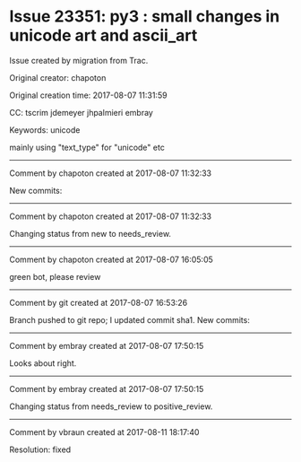 # Issue 23351: py3 : small changes in unicode art and ascii_art

Issue created by migration from Trac.

Original creator: chapoton

Original creation time: 2017-08-07 11:31:59

CC:  tscrim jdemeyer jhpalmieri embray

Keywords: unicode

mainly using "text_type" for "unicode" etc


---

Comment by chapoton created at 2017-08-07 11:32:33

New commits:


---

Comment by chapoton created at 2017-08-07 11:32:33

Changing status from new to needs_review.


---

Comment by chapoton created at 2017-08-07 16:05:05

green bot, please review


---

Comment by git created at 2017-08-07 16:53:26

Branch pushed to git repo; I updated commit sha1. New commits:


---

Comment by embray created at 2017-08-07 17:50:15

Looks about right.


---

Comment by embray created at 2017-08-07 17:50:15

Changing status from needs_review to positive_review.


---

Comment by vbraun created at 2017-08-11 18:17:40

Resolution: fixed
